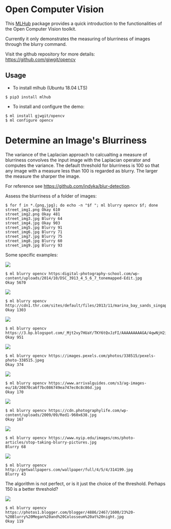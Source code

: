Open Computer Vision
====================

This [MLHub](https://mlhub.ai) package provides a quick introduction
to the functionalities of the Open Computer Vision toolkit.

Currently it only demonstrates the measuring of blurriness of images
through the blurry command.

Visit the github repository for more details:
<https://github.com/gjwgit/opencv>

Usage
-----

- To install mlhub (Ubuntu 18.04 LTS)

```console
$ pip3 install mlhub
```

- To install and configure the demo:

```console
$ ml install gjwgit/opencv
$ ml configure opencv
```

Determine an Image's Blurriness
==============================

The variance of the Laplacian approach to calcualting a measure of
blurriness convolves the input image with the Laplacian operator and
computes the variance. The default threshold for blurriness is 100 so
that any image with a measure less than 100 is regarded as blurry.
The larger the measure the sharper the image.

For reference see https://github.com/indyka/blur-detection.

Assess the blurriness of a folder of images:
```console
$ for f in *.{png,jpg}; do echo -n "$f "; ml blurry opencv $f; done
street_img1.png Okay 610
street_img2.png Okay 481
street_img3.jpg Blurry 64
street_img4.jpg Okay 903
street_img5.jpg Blurry 91
street_img6.jpg Blurry 71
street_img7.jpg Blurry 75
street_img8.jpg Blurry 60
street_img9.jpg Blurry 93
```

Some specific examples:

![](https://digital-photography-school.com/wp-content/uploads/2014/10/DSC_3913_4_5_6_7_tonemapped-Edit.jpg)
```console
$ ml blurry opencv https:digital-photography-school.com/wp-content/uploads/2014/10/DSC_3913_4_5_6_7_tonemapped-Edit.jpg
Okay 5670
```
![](http://cdn1.thr.com/sites/default/files/2013/11/marina_bay_sands_singapore_a_l.jpg)
```console
$ ml blurry opencv http://cdn1.thr.com/sites/default/files/2013/11/marina_bay_sands_singapore_a_l.jpg
Okay 1303
```
![](https://3.bp.blogspot.com/_Mjt2vy7HUaY/TKY6tQvJzFI/AAAAAAAAAGA/4qwNjH2ivzw/s1600/sharp+focus.jpg)
```console
$ ml blurry opencv https://3.bp.blogspot.com/_Mjt2vy7HUaY/TKY6tQvJzFI/AAAAAAAAAGA/4qwNjH2ivzw/s1600/sharp+focus.jpg
Okay 951
```

![](https://images.pexels.com/photos/338515/pexels-photo-338515.jpeg)
```console
$ ml blurry opencv https://images.pexels.com/photos/338515/pexels-photo-338515.jpeg
Okay 374
```
![](https://www.arrivalguides.com/s3/ag-images-eu/18/20870ca6f7bc086749ea747ec0c8c86d.jpg)
```console
$ ml blurry opencv https://www.arrivalguides.com/s3/ag-images-eu/18/20870ca6f7bc086749ea747ec0c8c86d.jpg
Okay 170
```
![](https://cdn.photographylife.com/wp-content/uploads/2009/09/Red1-960x638.jpg)
```CONSOLE
$ ml blurry opencv https://cdn.photographylife.com/wp-content/uploads/2009/09/Red1-960x638.jpg
Okay 167
```
![](https://www.nyip.edu/images/cms/photo-articles/stop-taking-blurry-pictures.jpg)
```console
$ ml blurry opencv https://www.nyip.edu/images/cms/photo-articles/stop-taking-blurry-pictures.jpg
Blurry 68
```
![](http://getwallpapers.com/wallpaper/full/4/5/4/314199.jpg)
```console
$ ml blurry opencv http://getwallpapers.com/wallpaper/full/4/5/4/314199.jpg
Blurry 43
```
The algorithm is not perfect, or is it just the choice of the
threshold. Perhaps 150 is a better threshold?

![](https://photos1.blogger.com/blogger/4886/2467/1600/23%20-%20Blurry%20Megan%20and%20Colosseum%20at%20night.jpg)
```console
$ ml blurry opencv https://photos1.blogger.com/blogger/4886/2467/1600/23%20-%20Blurry%20Megan%20and%20Colosseum%20at%20night.jpg
Okay 119
```
